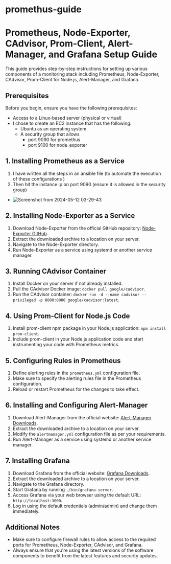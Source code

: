 # promethus-guide

# Prometheus, Node-Exporter, CAdvisor, Prom-Client, Alert-Manager, and Grafana Setup Guide

This guide provides step-by-step instructions for setting up various components of a monitoring stack including Prometheus, Node-Exporter, CAdvisor, Prom-Client for Node.js, Alert-Manager, and Grafana.

## Prerequisites

Before you begin, ensure you have the following prerequisites:

- Access to a Linux-based server (physical or virtual) 
- I chose to create an EC2 instance that has the following:   
  - Ubuntu as an operating system
  - A security group that allows
    - port 9090 for promethus
    - port 9100 for node_exporter


## 1. Installing Prometheus as a Service

1. I have written all the steps in an ansible file (to automate the execution of these configurations )
2. Then hit the instance ip on port 9090 (ensure it is allowed in the security group)
  - ![Screenshot from 2024-05-12 03-29-43](https://github.com/sh-osama-sami/promethus-guide/assets/85364511/7f6cea1d-e3a9-41d4-a560-bf31ec040b38)


## 2. Installing Node-Exporter as a Service

1. Download Node-Exporter from the official GitHub repository: [Node-Exporter GitHub](https://github.com/prometheus/node_exporter).
2. Extract the downloaded archive to a location on your server.
3. Navigate to the Node-Exporter directory.
4. Run Node-Exporter as a service using systemd or another service manager.

## 3. Running CAdvisor Container

1. Install Docker on your server if not already installed.
2. Pull the CAdvisor Docker image: `docker pull google/cadvisor`.
3. Run the CAdvisor container: `docker run -d --name cadvisor --privileged -p 8080:8080 google/cadvisor:latest`.

## 4. Using Prom-Client for Node.js Code

1. Install prom-client npm package in your Node.js application: `npm install prom-client`.
2. Include prom-client in your Node.js application code and start instrumenting your code with Prometheus metrics.

## 5. Configuring Rules in Prometheus

1. Define alerting rules in the `prometheus.yml` configuration file.
2. Make sure to specify the alerting rules file in the Prometheus configuration.
3. Reload or restart Prometheus for the changes to take effect.

## 6. Installing and Configuring Alert-Manager

1. Download Alert-Manager from the official website: [Alert-Manager Downloads](https://prometheus.io/download/).
2. Extract the downloaded archive to a location on your server.
3. Modify the `alertmanager.yml` configuration file as per your requirements.
4. Run Alert-Manager as a service using systemd or another service manager.

## 7. Installing Grafana

1. Download Grafana from the official website: [Grafana Downloads](https://grafana.com/grafana/download).
2. Extract the downloaded archive to a location on your server.
3. Navigate to the Grafana directory.
4. Start Grafana by running `./bin/grafana-server`.
5. Access Grafana via your web browser using the default URL: `http://localhost:3000`.
6. Log in using the default credentials (admin/admin) and change them immediately.

## Additional Notes

- Make sure to configure firewall rules to allow access to the required ports for Prometheus, Node-Exporter, CAdvisor, and Grafana.
- Always ensure that you're using the latest versions of the software components to benefit from the latest features and security updates.


